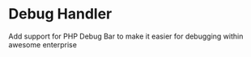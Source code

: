# Debug Handler
Add support for PHP Debug Bar to make it easier for debugging within awesome enterprise
